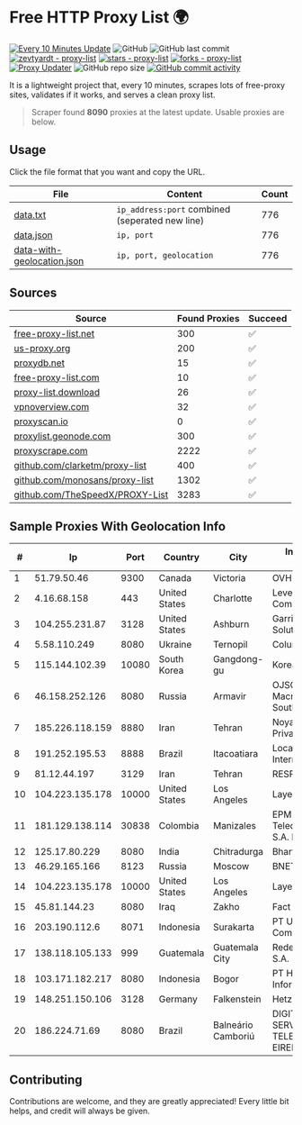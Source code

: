 
# Free HTTP Proxy List 🌍

[![Every 10 Minutes Update](https://github.com/mertguvencli/http-proxy-list/actions/workflows/main.yml/badge.svg?branch=main)](https://github.com/mertguvencli/http-proxy-list/actions/workflows/main.yml)
![GitHub](https://img.shields.io/github/license/mertguvencli/http-proxy-list)
![GitHub last commit](https://img.shields.io/github/last-commit/mertguvencli/http-proxy-list)
[![zevtyardt - proxy-list](https://img.shields.io/static/v1?label=zevtyardt&message=proxy-list&color=blue&logo=github)](https://github.com/zevtyardt/proxy-list "Go to GitHub repo")
[![stars - proxy-list](https://img.shields.io/github/stars/zevtyardt/proxy-list?style=social)](https://github.com/zevtyardt/proxy-list)
[![forks - proxy-list](https://img.shields.io/github/forks/zevtyardt/proxy-list?style=social)](https://github.com/zevtyardt/proxy-list)
[![Proxy Updater](https://github.com/zevtyardt/proxy-list/workflows/Proxy%20Updater/badge.svg)](https://github.com/zevtyardt/proxy-list/actions?query=workflow:"Proxy+Updater")
![GitHub repo size](https://img.shields.io/github/repo-size/zevtyardt/proxy-list)
[![GitHub commit activity](https://img.shields.io/github/commit-activity/m/zevtyardt/proxy-list?logo=commits)](https://github.com/zevtyardt/proxy-list/commits/main)

It is a lightweight project that, every 10 minutes, scrapes lots of free-proxy sites, validates if it works, and serves a clean proxy list.

> Scraper found **8090** proxies at the latest update. Usable proxies are below.

## Usage

Click the file format that you want and copy the URL.

|File|Content|Count|
|----|-------|-----|
|[data.txt](https://raw.githubusercontent.com/mertguvencli/http-proxy-list/main/proxy-list/data.txt)|`ip_address:port` combined (seperated new line)|776|
|[data.json](https://raw.githubusercontent.com/mertguvencli/http-proxy-list/main/proxy-list/data.json)|`ip, port`|776|
|[data-with-geolocation.json](https://raw.githubusercontent.com/mertguvencli/http-proxy-list/main/proxy-list/data-with-geolocation.json)|`ip, port, geolocation`|776|

## Sources

|Source|Found Proxies|Succeed|
|------|-------------|-------|
|[free-proxy-list.net](https://free-proxy-list.net)|300|✅|
|[us-proxy.org](https://www.us-proxy.org)|200|✅|
|[proxydb.net](http://proxydb.net)|15|✅|
|[free-proxy-list.com](https://free-proxy-list.com/?page=&port=&type%5B%5D=http&type%5B%5D=https&up_time=0&search=Search)|10|✅|
|[proxy-list.download](https://www.proxy-list.download/HTTP)|26|✅|
|[vpnoverview.com](https://vpnoverview.com/privacy/anonymous-browsing/free-proxy-servers)|32|✅|
|[proxyscan.io](https://www.proxyscan.io)|0|✅|
|[proxylist.geonode.com](https://proxylist.geonode.com/api/proxy-list?limit=300&page=1&sort_by=lastChecked&sort_type=desc&protocols=http,https)|300|✅|
|[proxyscrape.com](https://api.proxyscrape.com/v2/?request=displayproxies&protocol=http&timeout=10000&country=all&ssl=all&anonymity=all)|2222|✅|
|[github.com/clarketm/proxy-list](https://raw.githubusercontent.com/clarketm/proxy-list/master/proxy-list-raw.txt)|400|✅|
|[github.com/monosans/proxy-list](https://raw.githubusercontent.com/monosans/proxy-list/main/proxies/http.txt)|1302|✅|
|[github.com/TheSpeedX/PROXY-List](https://raw.githubusercontent.com/TheSpeedX/PROXY-List/master/http.txt)|3283|✅|


## Sample Proxies With Geolocation Info

|#|Ip|Port|Country|City|Internet Service Provider|
|-|--|----|-------|----|-------------------------|
|1|51.79.50.46|9300|Canada|Victoria|OVH SAS|
|2|4.16.68.158|443|United States|Charlotte|Level 3 Communications, Inc.|
|3|104.255.231.87|3128|United States|Ashburn|Garrison Network Solutions LLC|
|4|5.58.110.249|8080|Ukraine|Ternopil|Columbus|
|5|115.144.102.39|10080|South Korea|Gangdong-gu|Korea Telecom|
|6|46.158.252.126|8080|Russia|Armavir|OJSC Rostelecom Macroregional Branch South|
|7|185.226.118.159|8880|Iran|Tehran|Noyan Abr Arvan Co. ( Private Joint Stock)|
|8|191.252.195.53|8888|Brazil|Itacoatiara|Locaweb Serviços de Internet S/A|
|9|81.12.44.197|3129|Iran|Tehran|RESPINA Networks|
|10|104.223.135.178|10000|United States|Los Angeles|LayerHost|
|11|181.129.138.114|30838|Colombia|Manizales|EPM Telecomunicaciones S.A. E.S.P.|
|12|125.17.80.229|8080|India|Chitradurga|Bharti Airtel|
|13|46.29.165.166|8123|Russia|Moscow|BNET|
|14|104.223.135.178|10000|United States|Los Angeles|LayerHost|
|15|45.81.144.23|8080|Iraq|Zakho|Fact LTD|
|16|203.190.112.6|8071|Indonesia|Surakarta|PT Union Routelink Communication|
|17|138.118.105.133|999|Guatemala|Guatemala City|Redes Y Tecnologia S.A.|
|18|103.171.182.217|8080|Indonesia|Bogor|PT Hayat Teknologi Informatika|
|19|148.251.150.106|3128|Germany|Falkenstein|Hetzner Online GmbH|
|20|186.224.71.69|8080|Brazil|Balneário Camboriú|DIGITAL DESIGN SERVIÔOS DE TELECOMUNICAÔÔES EIRELI|



## Contributing

Contributions are welcome, and they are greatly appreciated! Every
little bit helps, and credit will always be given.

